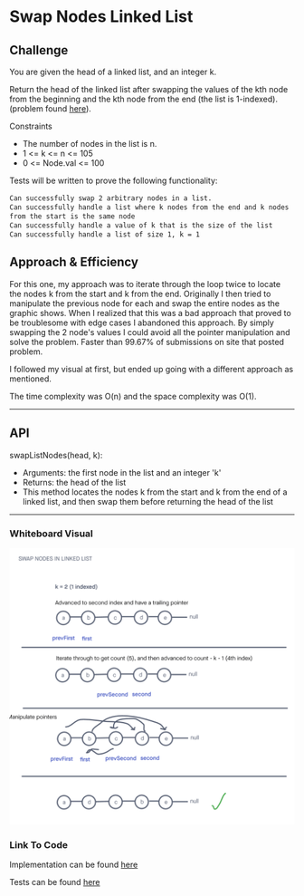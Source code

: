 # Swap Nodes Linked List

## Challenge

You are given the head of a linked list, and an integer k.

Return the head of the linked list after swapping the values of the kth node from the beginning and the kth node from the end (the list is 1-indexed).(problem found [here](https://leetcode.com/problems/swapping-nodes-in-a-linked-list/)).

Constraints

- The number of nodes in the list is n.
- 1 <= k <= n <= 105
- 0 <= Node.val <= 100

Tests will be written to prove the following functionality:

    Can successfully swap 2 arbitrary nodes in a list.
    Can successfully handle a list where k nodes from the end and k nodes from the start is the same node
    Can successfully handle a value of k that is the size of the list
    Can successfully handle a list of size 1, k = 1

## Approach & Efficiency

<!-- What approach did you take? Why? What is the Big O space/time for this approach? -->

For this one, my approach was to iterate through the loop twice to locate the nodes k from the start and k from the end. Originally I then tried to manipulate the previous node for each and swap the entire nodes as the graphic shows. When I realized that this was a bad approach that proved to be troublesome with edge cases I abandoned this approach. By simply swapping the 2 node's values I could avoid all the pointer manipulation and solve the problem. Faster than 99.67% of submissions on site that posted problem.

I followed my visual at first, but ended up going with a different approach as mentioned.

The time complexity was O(n) and the space complexity was O(1).

---

## API

<!-- Description of each method publicly available to your Linked List -->

swapListNodes(head, k):

- Arguments: the first node in the list and an integer 'k'
- Returns: the head of the list
- This method locates the nodes k from the start and k from the end of a linked list, and then swap them before returning the head of the list

---

### Whiteboard Visual

![swap nodes diagram](./swapNodes.png)

### Link To Code

Implementation can be found [here](./swapNodes.js)

Tests can be found [here](./swapNodes.test.js)
